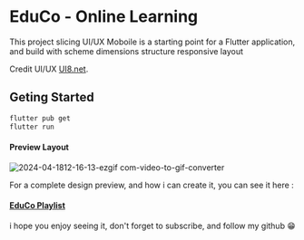 # EduCo - Online Learning

This project slicing UI/UX Moboile is a starting point for a Flutter application, and build with scheme dimensions structure responsive layout

Credit UI/UX [UI8.net](https://ui8.net/pixel-navy-agency/products/educo-e-learning-app-ui-kit).

## Geting Started


```bash
flutter pub get
flutter run
```

#### Preview Layout

![2024-04-1812-16-13-ezgif com-video-to-gif-converter](https://github.com/nurd0tid/EduCo/assets/48532204/47451592-095c-4470-94cc-cde3eb91b2cb)

For a complete design preview, and how i can create it, you can see it here :

#### [EduCo Playlist](https://www.youtube.com/watch?v=05pp4_nf7tE&list=PLK3KqWHQ8b1FbsqYi5bk7AQT2E-CRpg0-)

i hope you enjoy seeing it, don't  forget to subscribe, and follow my github 😁